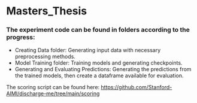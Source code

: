 # Masters_Thesis

### The experiment code can be found in folders according to the progress:
- Creating Data folder: Generating input data with necessary preprocessing methods.
- Model Training folder: Training models and generating checkpoints.
- Generating and Evaluating Predictions: Generating the predictions from the trained models, then create a dataframe available for evaluation. 

The scoring script can be found here: https://github.com/Stanford-AIMI/discharge-me/tree/main/scoring